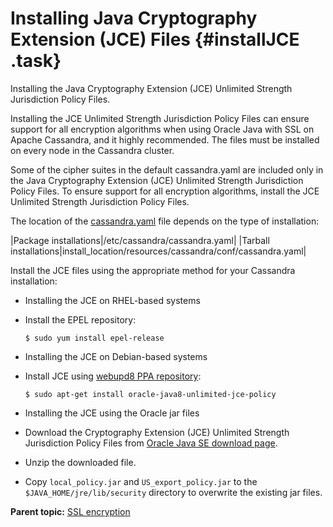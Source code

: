 # Installing Java Cryptography Extension \(JCE\) Files {#installJCE .task}

Installing the Java Cryptography Extension \(JCE\) Unlimited Strength Jurisdiction Policy Files.

Installing the JCE Unlimited Strength Jurisdiction Policy Files can ensure support for all encryption algorithms when using Oracle Java with SSL on Apache Cassandra, and it highly recommended. The files must be installed on every node in the Cassandra cluster.

Some of the cipher suites in the default cassandra.yaml are included only in the Java Cryptography Extension \(JCE\) Unlimited Strength Jurisdiction Policy Files. To ensure support for all encryption algorithms, install the JCE Unlimited Strength Jurisdiction Policy Files.

The location of the [cassandra.yaml](/en/archived/cassandra/3.x/cassandra/configuration/configCassandra_yaml.html) file depends on the type of installation:

|Package installations|/etc/cassandra/cassandra.yaml|
|Tarball installations|install\_location/resources/cassandra/conf/cassandra.yaml|

Install the JCE files using the appropriate method for your Cassandra installation:

-   Installing the JCE on RHEL-based systems
-   Install the EPEL repository:

    ```screen
    $ sudo yum install epel-release
    ```

-   Installing the JCE on Debian-based systems
-   Install JCE using [webupd8 PPA repository](http://www.webupd8.org/2014/03/how-to-install-oracle-java-8-in-debian.html):

    ```screen
    $ sudo apt-get install oracle-java8-unlimited-jce-policy
    ```

-   Installing the JCE using the Oracle jar files
-   Download the Cryptography Extension \(JCE\) Unlimited Strength Jurisdiction Policy Files from [Oracle Java SE download page](http://www.oracle.com/technetwork/java/javase/downloads/index.html).

-   Unzip the downloaded file.

-   Copy `local_policy.jar` and `US_export_policy.jar` to the `$JAVA_HOME/jre/lib/security` directory to overwrite the existing jar files.


**Parent topic:** [SSL encryption](../../cassandra/configuration/secureSSLEncryptTOC.md)

